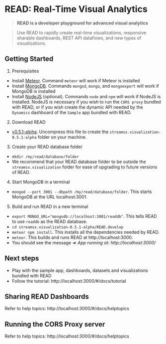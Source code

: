 # READ: Real-Time Visual Analytics

> **READ is a developer playground for advanced visual analytics**

> Use READ to rapidly create real-time visualizations, responsive sharable dashboards, REST API dataflows, and new types of visualizations.

## Getting Started
1. Prerequisites
  * Install [Meteor](https://www.meteor.com). Command `meteor` will work if Meteor is installed
  * Install [MongoDB](https://www.mongodb.com). Commands `mongod`, `mongo`, and `mongoexport` will work if MongoDB is installed
  * Install [NodeJS](https://nodejs.org/) (optional). Commands `node` and `npm` will work if NodeJS is installed. NodeJS is necessary if you wish to run the `CORS proxy` bundled with READ, or if you wish create the
  dynamic API needed by the `Dynamics` dashboard of the `Sample` app bundled with READ.
2. Download READ
  * [v0.5.1-alpha](https://github.com/IBMStreams/streamsx.visualization/archive/v0.5.1-alpha.zip). Uncompress this file to create the  `streamsx.visualization-0.5.1-alpha` folder on your machine.
3. Create your READ database folder
  * `mkdir /my/read/database/folder`
  * We recommend that your READ database folder to be outside the `streamsx.visualization` folder for ease of upgrading to future versions of READ.
4. Start MongoDB in a terminal
  * `mongod --port 3001 --dbpath /my/read/database/folder`. This starts MongoDB at the URL localhost:3001.
5. Build and run READ in a new terminal
  * `export MONGO_URL="mongodb://localhost:3001/readdb"`. This tells READ to use `readdb` as the READ database.
  * `cd streamsx.visualization-0.5.1-alpha/READ.develop`
  * `meteor npm install`. This installs all the dependencies needed by READ.
  * `meteor`. This builds and runs READ at http://localhost:3000.
  * You should see the message *=> App running at: http://localhost:3000/*

## Next steps
* Play with the sample app, dashboards, datasets and visualizations bundled with READ
* Follow the tutorial: http://localhost:3000/#/docs/tutorial

## Sharing READ Dashboards
Refer to help topics: http://localhost:3000/#/docs/helptopics

## Running the CORS Proxy server
Refer to help topics: http://localhost:3000/#/docs/helptopics
